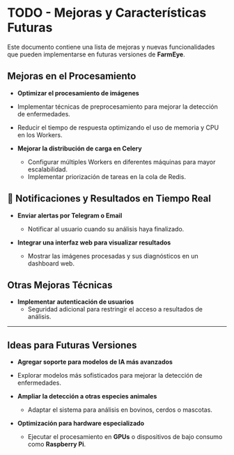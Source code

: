 #  **TODO - Mejoras y Características Futuras**  

Este documento contiene una lista de mejoras y nuevas funcionalidades que pueden implementarse en futuras versiones de **FarmEye**.  

## **Mejoras en el Procesamiento**  

-  **Optimizar el procesamiento de imágenes**  
  - Implementar técnicas de preprocesamiento para mejorar la detección de enfermedades.  
  - Reducir el tiempo de respuesta optimizando el uso de memoria y CPU en los Workers.  

- **Mejorar la distribución de carga en Celery**  
  - Configurar múltiples Workers en diferentes máquinas para mayor escalabilidad.  
  - Implementar priorización de tareas en la cola de Redis.  



## 📡 **Notificaciones y Resultados en Tiempo Real**  

- **Enviar alertas por Telegram o Email**  
  - Notificar al usuario cuando su análisis haya finalizado.  

- **Integrar una interfaz web para visualizar resultados**  
  - Mostrar las imágenes procesadas y sus diagnósticos en un dashboard web.  


## **Otras Mejoras Técnicas**  

- **Implementar autenticación de usuarios**  
  - Seguridad adicional para restringir el acceso a resultados de análisis.  

---

## **Ideas para Futuras Versiones**  

-  **Agregar soporte para modelos de IA más avanzados**  
  - Explorar modelos más sofisticados para mejorar la detección de enfermedades.  

- **Ampliar la detección a otras especies animales**  
  - Adaptar el sistema para análisis en bovinos, cerdos o mascotas.  

- **Optimización para hardware especializado**  
  - Ejecutar el procesamiento en **GPUs** o dispositivos de bajo consumo como **Raspberry Pi**.  

